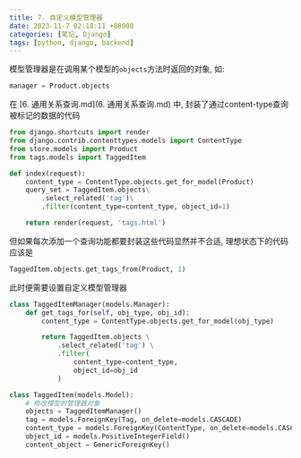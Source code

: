 ```yaml
---
title: 7. 自定义模型管理器
date: 2023-11-7 02:18:11 +08000
categories: [笔记, Django]
tags: [python, django, backend]
---
```


模型管理器是在调用某个模型的`objects`方法时返回的对象, 如:

```python
manager = Product.objects
```

在 [6. 通用关系查询.md](6. 通用关系查询.md) 中, 封装了通过content-type查询被标记的数据的代码

```python
from django.shortcuts import render
from django.contrib.contenttypes.models import ContentType
from store.models import Product
from tags.models import TaggedItem

def index(request):
    content_type = ContentType.objects.get_for_model(Product)
    query_set = TaggedItem.objects\
        .select_related('tag')\
        .filter(content_type=content_type, object_id=1)

    return render(request, 'tags.html')

```

但如果每次添加一个查询功能都要封装这些代码显然并不合适, 理想状态下的代码应该是

```python
TaggedItem.objects.get_tags_from(Product, 1)
```

此时便需要设置自定义模型管理器

```python
class TaggedItemManager(models.Manager):
    def get_tags_for(self, obj_type, obj_id):
        content_type = ContentType.objects.get_for_model(obj_type)

        return TaggedItem.objects \
            .select_related('tag') \
            .filter(
                content_type=content_type,
                object_id=obj_id
            )

class TaggedItem(models.Model):
    # 修改模型的管理器对象
    objects = TaggedItemManager()
    tag = models.ForeignKey(Tag, on_delete=models.CASCADE)
    content_type = models.ForeignKey(ContentType, on_delete=models.CASCADE)
    object_id = models.PositiveIntegerField()
    content_object = GenericForeignKey()
```
